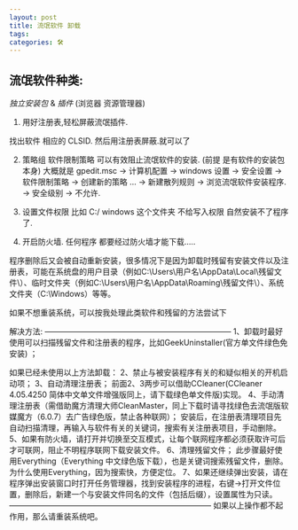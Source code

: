 ```yaml
---
layout: post
title: 流氓软件 卸载
tags: 
categories: 🛠
---
```


## 


## 流氓软件种类:
*独立安装包* & *插件* (浏览器 资源管理器)

1. 用好注册表,轻松屏蔽流氓插件.

找出软件 相应的 CLSID. 然后用注册表屏蔽.就可以了


2. 策略组
软件限制策略 可以有效阻止流氓软件的安装.
(前提 是有软件的安装包本身)
大概就是 gpedit.msc → 计算机配置 → windows 设置 → 安全设置 
→ 软件限制策略 → 创建新的策略 … → 新建散列规则 → 浏览流氓软件安装程序. → 安全级别 → 不允许.

3. 设置文件权限
比如 C:/ windows 这个文件夹 不给写入权限 自然安装不了程序了.



4. 开启防火墙. 任何程序 都要经过防火墙才能下载.....



程序删除后又会被自动重新安装，很多情况下是因为卸载时残留有安装文件以及注册表，可能在系统盘的用户目录（例如C:\Users\用户名\AppData\Local\残留文件\）、临时文件夹（例如C:\Users\用户名\AppData\Roaming\残留文件\）、系统文件夹（C:\Windows）等等。

如果不想重装系统，可以按我处理此类软件和残留的方法尝试下

解决方法: 
————————————————————————
1、卸载时最好使用可以扫描残留文件和注册表的程序，比如GeekUninstaller(官方单文件绿色免安装) ；

如果已经未使用以上方法卸载：
2、禁止与被安装程序有关的和疑似相关的开机启动项；
3、自动清理注册表；
前面2、3两步可以借助CCleaner(CCleaner 4.05.4250 简体中文单文件增强版同上，请下载绿色单文件版)实现。
4、手动清理注册表（需借助魔方清理大师CleanMaster，同上下载时请寻找绿色去流氓版软媒魔方（6.0.7）去广告绿色版，禁止各种联网）；
安装后，在注册表清理项目先自动扫描清理，再输入与软件有关的关键词，搜索有关注册表项目，手动删除。
5、如果有防火墙，请打开并切换至交互模式，让每个联网程序都必须获取许可后才可联网，阻止不明程序联网下载安装文件。
6、清理残留文件；
此步骤最好使用Everything（Everything 中文绿色版下载），也是关键词搜索残留文件，删除。为什么使用Everything，因为搜索快，方便定位。
7、如果还继续弹出安装，请在程序弹出安装窗口时打开任务管理器，找到安装程序的进程，右键→打开文件位置，删除后，新建一个与安装文件同名的文件（包括后缀），设置属性为只读。
——————————————————————————
如果以上操作都不起作用，那么请重装系统吧。
